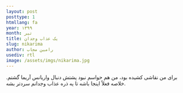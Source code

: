 ```yaml
---
layout: post
posttype: 1
htmllang: fa
year: ۱۳۹۹
month: تیر
title: یک عذاب وجدان
slug: nikarima
author: رامین مجاب
usediv: rtl
image: /assets/imgs/nikarima.jpg
---
```


برای من نقاشی کشیده بود، من هم حواسم نبود پشتش دنبال واریانس آریما گشتم. خلاصه فعلاً اینجا باشه تا یه ذره عذاب وجدانم سردتر بشه.


